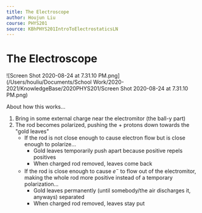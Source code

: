```yaml
---
title: The Electroscope
author: Houjun Liu
course: PHYS201
source: KBhPHYS201IntroToElectrostaticsLN
---
```


# The Electroscope

![Screen Shot 2020-08-24 at 7.31.10 PM.png](/Users/houliu/Documents/School Work/2020-2021/KnowledgeBase/2020PHYS201/Screen Shot 2020-08-24 at 7.31.10 PM.png)

About how this works…

1. Bring in some external charge near the electromitor (the ball-y part)
2. The rod becomes polarized, pushing the $+$ protons down towards the "gold leaves"
    * If the rod is not close enough to cause electron flow but is close enough to polarize…
        * Gold leaves temporarily push apart because positive repels positives
        * When charged rod removed, leaves come back
    * If the rod is close enough to cause $e^-$ to flow out of the electromitor, making the whole rod more positive instead of a temporary polarization…
        * Gold leaves permanently (until somebody/the air discharges it, anyways) separated
        * When charged rod removed, leaves stay put
 